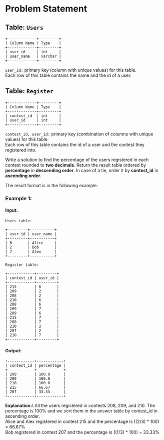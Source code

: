 # Problem Statement
## Table:  `Users`
```
+-------------+---------+
| Column Name | Type    |
+-------------+---------+
| user_id     | int     |
| user_name   | varchar |
+-------------+---------+
```
`user_id:` primary key (column with unique values) for this table.\
Each row of this table contains the name and the id of a user.

## Table:  `Register`
```
+-------------+---------+
| Column Name | Type    |
+-------------+---------+
| contest_id  | int     |
| user_id     | int     |
+-------------+---------+
```
`contest_id, user_id:` primary key (combination of columns with unique values) for this table.\
Each row of this table contains the id of a user and the contest they registered into.

Write a solution to find the percentage of the users registered in each contest rounded to  **two decimals**. Return the result table ordered by  **percentage**  in  **descending order**. In case of a tie, order it by  **contest_id**  in  **ascending order**.

The result format is in the following example.

### Example 1:
#### Input:
`Users table:`
```
+---------+-----------+
| user_id | user_name |
+---------+-----------+
| 6       | Alice     |
| 2       | Bob       |
| 7       | Alex      |
+---------+-----------+
```
`Register table:`
```
+------------+---------+
| contest_id | user_id |
+------------+---------+
| 215        | 6       |
| 209        | 2       |
| 208        | 2       |
| 210        | 6       |
| 208        | 6       |
| 209        | 7       |
| 209        | 6       |
| 215        | 7       |
| 208        | 7       |
| 210        | 2       |
| 207        | 2       |
| 210        | 7       |
+------------+---------+
```
#### Output:
```
+------------+------------+
| contest_id | percentage |
+------------+------------+
| 208        | 100.0      |
| 209        | 100.0      |
| 210        | 100.0      |
| 215        | 66.67      |
| 207        | 33.33      |
+------------+------------+
```
**Explanation:**\ 
All the users registered in contests 208, 209, and 210. The percentage is 100% and we sort them in the answer table by contest_id in ascending order.\
Alice and Alex registered in contest 215 and the percentage is ((2/3) * 100) = 66.67%\
Bob registered in contest 207 and the percentage is ((1/3) * 100) = 33.33%
